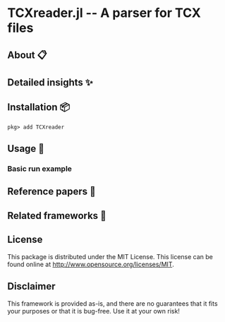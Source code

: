 # TCXreader.jl -- A parser for TCX files

## About 📋

## Detailed insights ✨

## Installation 📦

```
pkg> add TCXreader
```

## Usage 🚀

### Basic run example

## Reference papers 📄

## Related frameworks 🔗

## License

This package is distributed under the MIT License. This license can be found online at <http://www.opensource.org/licenses/MIT>.

## Disclaimer

This framework is provided as-is, and there are no guarantees that it fits your purposes or that it is bug-free. Use it at your own risk!
